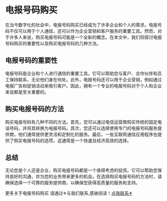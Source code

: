 # 电报号码购买

在当今数字化的社会中，电报号码购买已经成为了许多企业和个人的需求。电报号码不仅可以用于个人通信，还可以作为企业营销和客户服务的重要工具。然而，对于许多人来说，购买电报号码可能是一个全新的概念。在本文中，我们将探讨电报号码购买的重要性以及购买电报号码的几种方法。

## 电报号码的重要性

电报号码是企业和个人进行通信的重要工具。它可以帮助您与客户、合作伙伴和员工保持联系，无论他们身在何处。此外，电报号码还可以用于企业营销，例如通过电报广告和促销活动来吸引客户。因此，拥有一个专业的电报号码对于个人和企业来说都是至关重要的。

## 购买电报号码的方法

购买电报号码有几种不同的方法。首先，您可以通过电信运营商购买传统的固定电话号码，并将其转换为电报号码。其次，您还可以选择使用专门的电报号码服务提供商，他们通常提供更灵活和定制化的服务。最后，一些互联网通信应用程序也提供了购买电报号码的选项，这通常是一个快速且经济高效的选择。

## 总结

无论您是个人还是企业，购买电报号码都是一个值得考虑的投资。它可以帮助您保持良好的沟通，并为您的业务带来更多的机会。在选择购买电报号码的方法时，请确保选择一个可靠的服务提供商，以确保您获得高质量的服务和支持。

更多关于电报号码购买 请通过✈与我们联系,感谢阅读！[点我联系✈](https://plus.k02.cc)